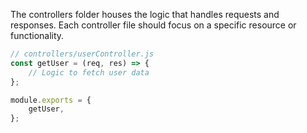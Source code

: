 The controllers folder houses the logic that handles requests and responses. Each controller file should focus on a specific resource or functionality.

```JavaScript
// controllers/userController.js
const getUser = (req, res) => {
    // Logic to fetch user data
};

module.exports = {
    getUser,
};   
```
